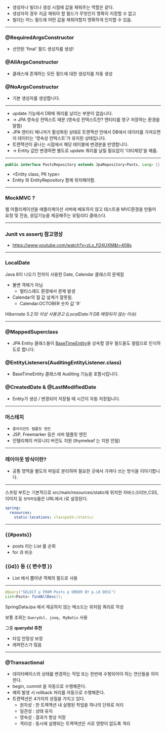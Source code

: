 
* 생성자나 빌더나 생성 시점에 값을 채워주는 역할은 같다.
* 생성자의 경우 지금 채워야 할 필드가 무엇인지 명확히 지정할 수 없고
* 빌더는 어느 필드에 어떤 값을 채워야할지 명확하게 인지할 수 있음.
---

### @RequiredArgsConstructor 
* 선언된 'final' 필드 생성자를 생성!

### @AllArgsConstructor
* 클래스에 존재하는 모든 필드에 대한 생성자를 자동 생성

### @NoArgsConstructor
* 기본 생성자를 생성합니다.
---


* update 기능에서 DB에 쿼리를 날리는 부분이 없습니다.
* -> JPA 영속성 컨텍스트 때문 (영속성 컨텍스트란? 엔티티를 영구 저장하는 환경을 말함)
* JPA 엔티티 매니저가 활성화된 상태로 트랜잭션 안에서 DB에서 데이터를 가져오면 이 데이터는 '영속성 컨텍스트'가 유지된 상태입니다.
* 트랜잭션이 끝나는 시점에서 해당 테이블에 변경분을 반영합니다.
* -> Entity 값만 변경하면 별도로 update 쿼리를 날릴 필요없이 '더티체킹'을 해줌.
---
```java
public interface PostsRepository extends JpaRepository<Posts, Long> {}
``` 
* <Entity class, PK type>
* Entity 와 EntityRepository 함께 위치해야함.
---
### MockMVC ?

웹 어플리케이션을 애플리케이션 서버에 배포하지 않고 테스트용 MVC환경을 만들어 요청 및 전송, 응답기능을 제공해주는 유틸리티 클래스다.

---
### Junit vs assertj 참고영상
* https://www.youtube.com/watch?v=zLx_fI24UXM&t=408s

---
### LocalDate 

Java 8이 나오기 전까지 사용한 Date, Calendar 클래스의 문제점
* 불변 객체가 아님
  * 멀티스레드 환경에서 문제 발생
* Calendar의 월 값 설계가 잘못됨.
  * Calendar.OCTOBER 숫자 값 '9'

_Hibernate 5.2.10 이상 사용권고 (LocalDate가 DB 매핑되지 않는 이슈)_

---
### @MappedSuperclass
* JPA Entity 클래스들이 [BaseTimeEntity](./src/main/java/com/kakjzi/book/springboot/domain/BaseTimeEntity.java)을 상속할 경우 필드들도 컬럼으로 인식하도로 합니다.

### @EntityListeners(AuditingEntityListener.class)
* BaseTimeEntity 클래스에 Auditing 기능을 포함시킵니다.

### @CreatedDate & @LastModifiedDate
* Entity가 생성 / 변경되어 저장될 때 시간이 자동 저장됩니다.
---
### 머스테치
- `클라이언트 템플릿 엔진` 
- JSP, Freemarker 등은 서버 템플릿 엔진
- 인텔리제이 커뮤니티 버전도 지원 (thymeleaf 는 지원 안됨)

---
### 레이아웃 방식이란?
- 공통 영역을 별도의 파일로 분리하여 필요한 곳에서 가져다 쓰는 방식을 이야기합니다.

---
스프링 부트는 기본적으로 src/main/resources/static에 위치한 자바스크리브,CSS, 이미지 등 `정적파일`들은 URL에서 /로 설정된다.

```yaml
spring:
  resources:
    static-locations: classpath:/static/
```
---
### {{#posts}}
- posts 라는 List 를 순회
- for 과 비슷

### {{id}} 등 {{ 변수명 }}
- List 에서 뽑아낸 객체의 필드로 사용

---
```java
@Query("SELECT p FROM Posts p ORDER BY p.id DESC")
List<Posts> findAllDesc();
```

SpringDataJpa 에서 제공하지 않는 메소드는 위처럼 쿼리로 작성

보통 조회는 `Querydsl, jooq, MyBatis` 사용

그중 **querydsl 추천**
- 타입 안정성 보장
- 래퍼런스가 많음

---
### @Transactional
- 데이터베이스의 상태를 변경하는 작업 또는 한번에 수행되어야 하는 연산들을 의미한다.
- begin, commit 을 자동으로 수행해준다.
- 예외 발생 시 rollback 처리를 자동으로 수행해준다.
- 트랜잭션은 4가지의 성질을 가지고 있다.
  - 원자성 : 한 트랙잭션 내 실행된 작업을 하나의 단위로 처리 
  - 일관성 : 상태 유지
  - 영속성 : 결과가 항상 저장
  - 격리성 : 동시에 실행되는 트랙잭션은 서로 영향이 없도록 격리